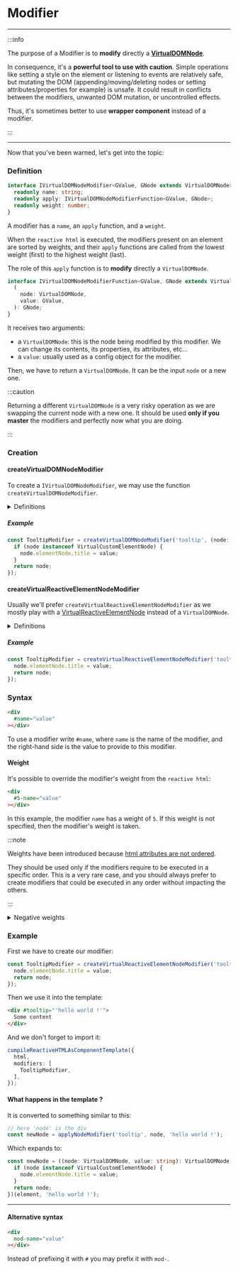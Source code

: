 # Modifier

---

:::info

The purpose of a Modifier is to **modify** directly a **[VirtualDOMNode](/docs/reference/virtual-dom-node/)**.

In consequence, it's a **powerful tool to use with caution**. 
Simple operations like setting a style on the element or listening to events are relatively safe,
but mutating the DOM (appending/moving/deleting nodes or setting attributes/properties for example) is unsafe.
It could result in conflicts between the modifiers, unwanted DOM mutation, or uncontrolled effects.

Thus, it's sometimes better to use **wrapper component** instead of a modifier.


:::

---

Now that you've been warned, let's get into the topic:

### Definition

```ts
interface IVirtualDOMNodeModifier<GValue, GNode extends VirtualDOMNode> {
  readonly name: string;
  readonly apply: IVirtualDOMNodeModifierFunction<GValue, GNode>;
  readonly weight: number;
}
```

A modifier has a `name`, an `apply` function, and a `weight`.

When the `reactive html` is executed, the modifiers present on an element are sorted by weights,
and their `apply` functions are called from the lowest weight (first) to the highest weight (last).

The role of this `apply` function is to **modify** directly a `VirtualDOMNode`.


```ts
interface IVirtualDOMNodeModifierFunction<GValue, GNode extends VirtualDOMNode> {
  (
    node: VirtualDOMNode,
    value: GValue,
  ): GNode;
}
```

It receives two arguments:

- a `VirtualDOMNode`: this is the node being modified by this modifier. We can change its contents, its properties, its attributes, etc...
- a `value`: usually used as a config object for the modifier.

Then, we have to return a `VirtualDOMNode`. It can be the input `node` or a new one.

:::caution

Returning a different `VirtualDOMNode` is a very risky operation as we are swapping the current node with a new one.
It should be used **only if you master** the modifiers and perfectly now what you are doing.

:::


### Creation

#### createVirtualDOMNodeModifier

To create a `IVirtualDOMNodeModifier`, we may use the function `createVirtualDOMNodeModifier`.

<details>
  <summary>Definitions</summary>

```ts
function createVirtualDOMNodeModifier<GValue, GNode extends VirtualDOMNode>(
  name: string,
  apply: IVirtualDOMNodeModifierFunction<GValue, GNode>,
  options?: ICreateVirtualDOMNodeModifierOptions,
): IVirtualDOMNodeModifier<GValue, GNode>
```

```ts
interface ICreateVirtualDOMNodeModifierOptions {
  readonly weight?: number; // (default: 0)
}
```

</details>

##### Example

```ts
const TooltipModifier = createVirtualDOMNodeModifier('tooltip', (node: VirtualDOMNode, value: string): VirtualDOMNode => {
  if (node instanceof VirtualCustomElementNode) {
    node.elementNode.title = value;
  }
  return node;
});
```

#### createVirtualReactiveElementNodeModifier

Usually we'll prefer `createVirtualReactiveElementNodeModifier` as we mostly play with a [VirtualReactiveElementNode](/docs/reference/virtual-reactive-element-node/) instead of a `VirtualDOMNode`.

<details>
  <summary>Definitions</summary>

```ts
function createVirtualReactiveElementNodeModifier<GValue, GNode extends VirtualDOMNode>(
  name: string,
  apply: IVirtualReactiveElementNodeModifierFunction<GValue, GNode>,
  options?: ICreateVirtualReactiveElementNodeModifierOptions,
): IVirtualDOMNodeModifier<GValue, GNode>
```

```ts
interface IVirtualReactiveElementNodeModifierFunction<GValue, GNode extends VirtualDOMNode> {
  (
    node: IGenericVirtualReactiveElementNode,
    value: GValue,
  ): GNode;
}
```

</details>

##### Example

```ts
const TooltipModifier = createVirtualReactiveElementNodeModifier('tooltip', (node: VirtualCustomElementNode, value: string): VirtualDOMNode => {
  node.elementNode.title = value;
  return node;
});
```


### Syntax

```html
<div
  #name="value"
></div>
```

To use a modifier write `#name`, where `name` is the name of the modifier, and the right-hand side is the value to provide to this modifier.

#### Weight

It's possible to override the modifier's weight from the `reactive html`:

```html
<div
  #5-name="value"
></div>
```

In this example, the modifier `name` has a weight of `5`.
If this weight is not specified, then the modifier's weight is taken.

:::note

Weights have been introduced because [html attributes are not ordered](https://developer.mozilla.org/en-US/docs/Web/API/Element/attributes#:~:text=the%20Attr%20nodes,among%20browsers).

They should be used only if the modifiers require to be executed in a specific order.
This is a very rare case, and you should always prefer to create modifiers that could be executed in any order without impacting the others.


:::

<details>
  <summary>Negative weights</summary>

Negative weights are supported too:

```html
<div
  #-5-name="value"
></div>
```

</details>


### Example

First we have to create our modifier:

```ts title="tooltip.modifier.ts"
const TooltipModifier = createVirtualReactiveElementNodeModifier('tooltip', (node: VirtualCustomElementNode, value: string): VirtualDOMNode => {
  node.elementNode.title = value;
  return node;
});
```

Then we use it into the template:

```html title="app.component.html"
<div #tooltip="'hello world !'">
  Some content
</div>
```

And we don't forget to import it:

```ts title="app.component.ts"
compileReactiveHTMLAsComponentTemplate({
  html,
  modifiers: [
    TooltipModifier,
  ],
});
```

#### What happens in the template ?

It is converted to something similar to this:

```ts
// here 'node' is the div
const newNode = applyNodeModifier('tooltip', node, 'hello world !');
```

Which expands to:

```ts
const newNode = ((node: VirtualDOMNode, value: string): VirtualDOMNode => {
  if (node instanceof VirtualCustomElementNode) {
    node.elementNode.title = value;
  }
  return node;
})(element, 'hello world !');
```

---

#### Alternative syntax

```html
<div
  mod-name="value"
></div>
```

Instead of prefixing it with `#` you may prefix it with `mod-`.



